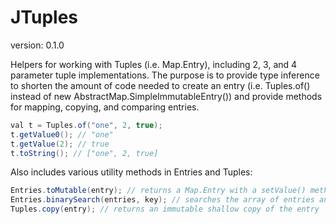 JTuples
==============
version: 0.1.0

Helpers for working with Tuples (i.e. Map.Entry), including 2, 3, and 4 parameter tuple implementations.
The purpose is to provide type inference to shorten the amount of code needed to create an entry (i.e. Tuples.of() instead of new AbstractMap.SimpleImmutableEntry()) and provide methods for mapping, copying, and comparing entries.
```Java
val t = Tuples.of("one", 2, true);
t.getValue0(); // "one"
t.getValue(2); // true
t.toString(); // ["one", 2, true]
```

Also includes various utility methods in Entries and Tuples:
```Java
Entries.toMutable(entry); // returns a Map.Entry with a setValue() method that does not throw an exception
Entries.binarySearch(entries, key); // searches the array of entries and returns an index (see Collections.binarySearch())
Tuples.copy(entry); // returns an immutable shallow copy of the entry
```
